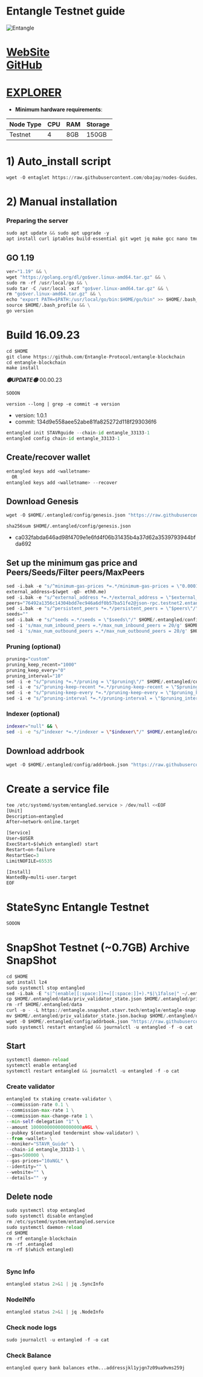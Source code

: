 # Entangle Testnet guide

![Entangle](https://github.com/obajay/nodes-Guides/assets/44331529/933f67f0-6a06-49f9-a27d-bee1b1855190)

[WebSite](https://www.entangle.fi/)\
[GitHub](https://github.com/Entangle-Protocol/entangle-blockchain)
=
[EXPLORER](https://explorer.stavr.tech/Entangle-testnet/staking)
=

- **Minimum hardware requirements**:

| Node Type |CPU | RAM  | Storage  | 
|-----------|----|------|----------|
| Testnet   |   4|  8GB | 150GB    |


# 1) Auto_install script
```python
wget -O entaglet https://raw.githubusercontent.com/obajay/nodes-Guides/main/Projects/Entangle/entaglet && chmod +x entaglet && ./entaglet
```

# 2) Manual installation

### Preparing the server
```python
sudo apt update && sudo apt upgrade -y
apt install curl iptables build-essential git wget jq make gcc nano tmux htop nvme-cli pkg-config libssl-dev libleveldb-dev tar clang bsdmainutils ncdu unzip libleveldb-dev -y
```

## GO 1.19
```python
ver="1.19" && \
wget "https://golang.org/dl/go$ver.linux-amd64.tar.gz" && \
sudo rm -rf /usr/local/go && \
sudo tar -C /usr/local -xzf "go$ver.linux-amd64.tar.gz" && \
rm "go$ver.linux-amd64.tar.gz" && \
echo "export PATH=$PATH:/usr/local/go/bin:$HOME/go/bin" >> $HOME/.bash_profile && \
source $HOME/.bash_profile && \
go version
```

# Build 16.09.23
```python
cd $HOME
git clone https://github.com/Entangle-Protocol/entangle-blockchain
cd entangle-blockchain
make install
```
*******🟢UPDATE🟢******* 00.00.23
```python
SOOON
```

`version --long | grep -e commit -e version`
- version: 1.0.1
- commit: 134d9e558aee52abe81fa825272d118f293036f6

```python
entangled init STAVRguide --chain-id entangle_33133-1
entangled config chain-id entangle_33133-1
```    

## Create/recover wallet
```python
entangled keys add <walletname>
  OR
entangled keys add <walletname> --recover
```

## Download Genesis
```python
wget -O $HOME/.entangled/config/genesis.json "https://raw.githubusercontent.com/obajay/nodes-Guides/main/Projects/Entangle/genesis.json"


```
`sha256sum $HOME/.entangled/config/genesis.json`
+ ca032fabda646ad98f4709e1e6fd4f06b31435b4a37d62a3539793944bfda692

## Set up the minimum gas price and Peers/Seeds/Filter peers/MaxPeers
```python
sed -i.bak -e "s/^minimum-gas-prices *=.*/minimum-gas-prices = \"0.0001aNGL\"/;" ~/.entangled/config/app.toml
external_address=$(wget -qO- eth0.me) 
sed -i.bak -e "s/^external_address *=.*/external_address = \"$external_address:26656\"/" $HOME/.entangled/config/config.toml
peers="76492a1356c14304bdd7ec946a6df0b57ba51fe2@json-rpc.testnet2.entangle.fi:26656,342c1851d3ad8cc72e41c965594a0a01f190d13c@65.108.229.93:25656,1fef0cad71ccb4a002dfbdd977af319fba0c3978@207.244.253.244:29656,6147eaf50495d03e19dd09fb3610dea92bc7f89e@65.109.92.241:4156,a4138a69d236586b6d03269a8ffcf0f41d69a9b5@65.109.104.118:61556"
sed -i.bak -e "s/^persistent_peers *=.*/persistent_peers = \"$peers\"/" $HOME/.entangled/config/config.toml
seeds=""
sed -i.bak -e "s/^seeds =.*/seeds = \"$seeds\"/" $HOME/.entangled/config/config.toml
sed -i 's/max_num_inbound_peers =.*/max_num_inbound_peers = 20/g' $HOME/.entangled/config/config.toml
sed -i 's/max_num_outbound_peers =.*/max_num_outbound_peers = 20/g' $HOME/.entangled/config/config.toml

```
### Pruning (optional)
```python
pruning="custom"
pruning_keep_recent="1000"
pruning_keep_every="0"
pruning_interval="10"
sed -i -e "s/^pruning *=.*/pruning = \"$pruning\"/" $HOME/.entangled/config/app.toml
sed -i -e "s/^pruning-keep-recent *=.*/pruning-keep-recent = \"$pruning_keep_recent\"/" $HOME/.entangled/config/app.toml
sed -i -e "s/^pruning-keep-every *=.*/pruning-keep-every = \"$pruning_keep_every\"/" $HOME/.entangled/config/app.toml
sed -i -e "s/^pruning-interval *=.*/pruning-interval = \"$pruning_interval\"/" $HOME/.entangled/config/app.toml
```
### Indexer (optional) 
```bash
indexer="null" && \
sed -i -e "s/^indexer *=.*/indexer = \"$indexer\"/" $HOME/.entangled/config/config.toml
```

## Download addrbook
```python
wget -O $HOME/.entangled/config/addrbook.json "https://raw.githubusercontent.com/obajay/nodes-Guides/main/Projects/Entangle/addrbook.json"
```

# Create a service file
```python
tee /etc/systemd/system/entangled.service > /dev/null <<EOF
[Unit]
Description=entangled
After=network-online.target

[Service]
User=$USER
ExecStart=$(which entangled) start
Restart=on-failure
RestartSec=3
LimitNOFILE=65535

[Install]
WantedBy=multi-user.target
EOF
```
# StateSync Entangle Testnet
```python
SOOON
```
# SnapShot Testnet (~0.7GB) Archive SnapShot
```python
cd $HOME
apt install lz4
sudo systemctl stop entangled
sed -i.bak -E "s|^(enable[[:space:]]+=[[:space:]]+).*$|\1false|" ~/.entangled/config/config.toml
cp $HOME/.entangled/data/priv_validator_state.json $HOME/.entangled/priv_validator_state.json.backup
rm -rf $HOME/.entangled/data
curl -o - -L https://entangle.snapshot.stavr.tech/entagle/entagle-snap.tar.lz4 | lz4 -c -d - | tar -x -C $HOME/.entangled --strip-components 2
mv $HOME/.entangled/priv_validator_state.json.backup $HOME/.entangled/data/priv_validator_state.json
wget -O $HOME/.entangled/config/addrbook.json "https://raw.githubusercontent.com/obajay/nodes-Guides/main/Projects/Entangle/addrbook.json"
sudo systemctl restart entangled && journalctl -u entangled -f -o cat
```

## Start
```python
systemctl daemon-reload
systemctl enable entangled
systemctl restart entangled && journalctl -u entangled -f -o cat
```

### Create validator
```python
entangled tx staking create-validator \
--commission-rate 0.1 \
--commission-max-rate 1 \
--commission-max-change-rate 1 \
--min-self-delegation "1" \
--amount 1000000000000000000aNGL \
--pubkey $(entangled tendermint show-validator) \
--from <wallet> \
--moniker="STAVR_Guide" \
--chain-id entangle_33133-1 \
--gas=500000 \
--gas-prices="10aNGL" \
--identity="" \
--website="" \
--details="" -y
```

## Delete node
```python
sudo systemctl stop entangled
sudo systemctl disable entangled
rm /etc/systemd/system/entangled.service
sudo systemctl daemon-reload
cd $HOME
rm -rf entangle-blockchain
rm -rf .entangled
rm -rf $(which entangled)
```
#
### Sync Info
```python
entangled status 2>&1 | jq .SyncInfo
```
### NodeINfo
```python
entangled status 2>&1 | jq .NodeInfo
```
### Check node logs
```python
sudo journalctl -u entangled -f -o cat
```
### Check Balance
```python
entangled query bank balances ethm...addressjkl1yjgn7z09ua9vms259j
```
